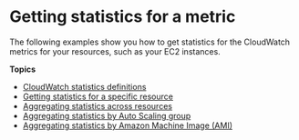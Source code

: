 # Getting statistics for a metric<a name="getting-metric-statistics"></a>

The following examples show you how to get statistics for the CloudWatch metrics for your resources, such as your EC2 instances\.

**Topics**
+ [CloudWatch statistics definitions](Statistics-definitions.md)
+ [Getting statistics for a specific resource](US_SingleMetricPerInstance.md)
+ [Aggregating statistics across resources](GetSingleMetricAllDimensions.md)
+ [Aggregating statistics by Auto Scaling group](GetMetricAutoScalingGroup.md)
+ [Aggregating statistics by Amazon Machine Image \(AMI\)](US_SingleMetricPerAMI.md)
